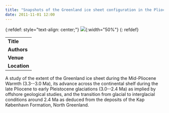 ```yaml
---
title: "Snapshots of the Greenland ice sheet configuration in the Pliocene to early Pleistocene"
date: 2011-11-01 12:00
---
```


{:refdef: style="text-align: center;"}
![](/img/applications/solgaard2011.png){:width="50%"}
{: refdef}


||
|-
| **Title** | [Snapshots of the Greenland ice sheet configuration in the Pliocene to early Pleistocene](http://www.igsoc.org/journal/57/205/) |
| **Authors** | [Anne Solgaard, Centre for Ice and Climate, Denmark](https://web.archive.org/web/20120112064848/http://www.iceandclimate.nbi.ku.dk/), and colleagues |
| **Venue** | [Journal of Glaciology](http://www.igsoc.org/) |
| **Location** | Greenland (paleo) ice sheet |

A study of the extent of the Greenland ice sheet during the Mid-Pliocene Warmth (3.3--3.0 Ma), its advance across the continental shelf during the late Pliocene to early Pleistocene glaciations (3.0--2.4 Ma) as implied by offshore geological studies, and the transition from glacial to interglacial conditions around 2.4 Ma as deduced from the deposits of the Kap København Formation, North Greenland.

